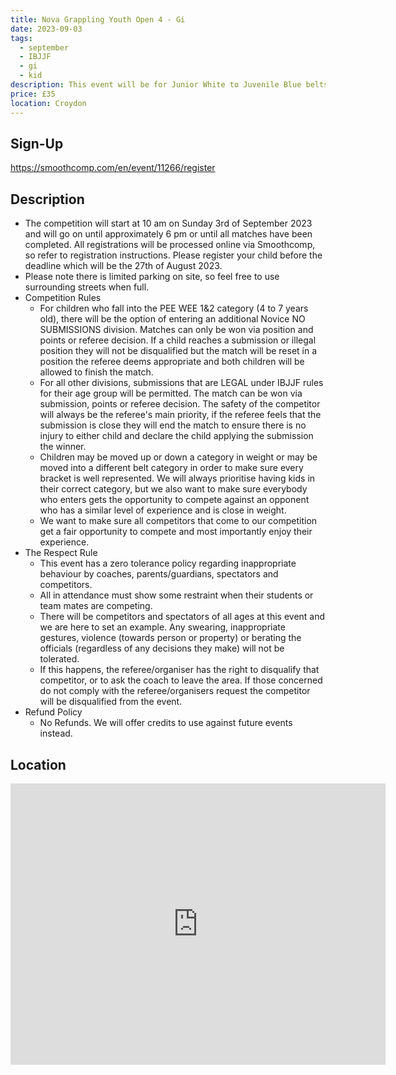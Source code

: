```yaml
---
title: Nova Grappling Youth Open 4 - Gi
date: 2023-09-03
tags:
  - september
  - IBJJF
  - gi
  - kid
description: This event will be for Junior White to Juvenile Blue belts only
price: £35
location: Croydon
---
```

## Sign-Up
https://smoothcomp.com/en/event/11266/register

## Description
<ul>
  <li>The competition will start at 10 am on Sunday 3rd of September 2023 and will go on until approximately 6 pm or until all matches have been completed. All registrations will be processed online via Smoothcomp, so refer to registration instructions. Please register your child before the deadline which will be the 27th of August 2023.</li>
  <li>Please note there is limited parking on site, so feel free to use surrounding streets when full.</li>
  <li>Competition Rules
    <ul>
      <li>For children who fall into the PEE WEE 1&2 category (4 to 7 years old), there will be the option of entering an additional Novice NO SUBMISSIONS division. Matches can only be won via position and points or referee decision. If a child reaches a submission or illegal position they will not be disqualified but the match will be reset in a position the referee deems appropriate and both children will be allowed to finish the match.</li>
      <li>For all other divisions, submissions that are LEGAL under IBJJF rules for their age group will be permitted. The match can be won via submission, points or referee decision. The safety of the competitor will always be the referee's main priority, if the referee feels that the submission is close they will end the match to ensure there is no injury to either child and declare the child applying the submission the winner.</li>
      <li>Children may be moved up or down a category in weight or may be moved into a different belt category in order to make sure every bracket is well represented. We will always prioritise having kids in their correct category, but we also want to make sure everybody who enters gets the opportunity to compete against an opponent who has a similar level of experience and is close in weight.</li>
      <li>We want to make sure all competitors that come to our competition get a fair opportunity to compete and most importantly enjoy their experience.</li>
    </ul>
  </li>
  <li>The Respect Rule
    <ul>
      <li>This event has a zero tolerance policy regarding inappropriate behaviour by coaches, parents/guardians, spectators and competitors.</li>
      <li>All in attendance must show some restraint when their students or team mates are competing.</li>
      <li>There will be competitors and spectators of all ages at this event and we are here to set an example. Any swearing, inappropriate gestures, violence (towards person or property) or berating the officials (regardless of any decisions they make) will not be tolerated.</li>
      <li>If this happens, the referee/organiser has the right to disqualify that competitor, or to ask the coach to leave the area. If those concerned do not comply with the referee/organisers request the competitor will be disqualified from the event.</li>
    </ul>
  </li>
  <li>Refund Policy
    <ul>
      <li>No Refunds. We will offer credits to use against future events instead.</li>
    </ul>
  </li>
</ul>

## Location
<iframe src="https://www.google.com/maps/embed?pb=!1m17!1m12!1m3!1d2490.497327580403!2d-0.06081328423486875!3d51.3755370796137!2m3!1f0!2f0!3f0!3m2!1i1024!2i768!4f13.1!3m2!1m1!2zNTHCsDIyJzMxLjkiTiAwwrAwMyczMS4xIlc!5e0!3m2!1sen!2suk!4v1689604930350!5m2!1sen!2suk" width="600" height="450" style="border:0;" allowfullscreen="" loading="lazy" referrerpolicy="no-referrer-when-downgrade"></iframe>
